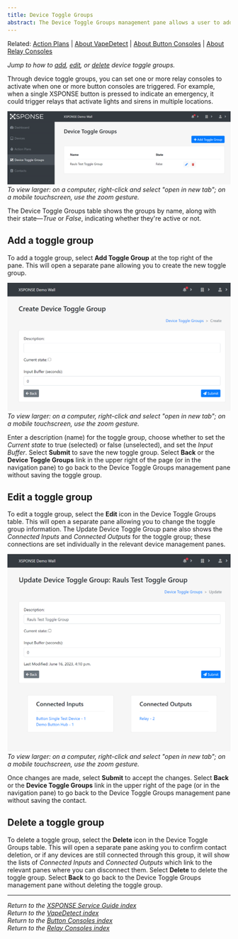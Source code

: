 ```yaml
---
title: Device Toggle Groups
abstract: The Device Toggle Groups management pane allows a user to add, edit, or delete device toggle groups, which allow you to connect input devices, such as button consoles, with output devices, such as relay consoles. Selecting the Device Toggle Groups link in the navigation pane will take you to the Device Toggle Groups management pane.
---
```

Related: [Action Plans](action-plans.md) \| [About VapeDetect](../vape-detect/about-vapedetect.md) \| [About Button Consoles](../button-consoles/about-button-consoles.md) \| [About Relay Consoles](../relay-consoles/about-relay-consoles.md) 

*Jump to how to [add](device-toggle-groups-management.md#add-a-toggle-group), [edit](device-toggle-groups-management.md#edit-a-toggle-group), or [delete](device-toggle-groups-management.md#delete-a-toggle-group) device toggle groups.*

Through device toggle groups, you can set one or more relay consoles to activate when one or more button consoles are triggered. For example, when a single XSPONSE button is pressed to indicate an emergency, it could trigger relays that activate lights and sirens in multiple locations. 

![device toggle groups management pane](device_toggle_groups_management.png)
_To view larger: on a computer, right-click and select "open in new tab"; on a mobile touchscreen, use the zoom gesture._

The Device Toggle Groups table shows the groups by name, along with their state—*True* or *False*, indicating whether they're active or not. 

## Add a toggle group
To add a toggle group, select **Add Toggle Group** at the top right of the pane. This will open a separate pane allowing you to create the new toggle group. 

![device toggle groups management pane](device_toggle_group_create.png)
_To view larger: on a computer, right-click and select "open in new tab"; on a mobile touchscreen, use the zoom gesture._

Enter a description (name) for the toggle group, choose whether to set the *Current state* to true (selected) or false (unselected), and set the *Input Buffer*. Select **Submit** to save the new toggle group. Select **Back** or the **Device Toggle Groups** link in the upper right of the page (or in the navigation pane) to go back to the Device Toggle Groups management pane without saving the toggle group.

## Edit a toggle group
To edit a toggle group, select the **Edit** icon in the Device Toggle Groups table. This will open a separate pane allowing you to change the toggle group information. The Update Device Toggle Group pane also shows the *Connected Inputs* and *Connected Outputs* for the toggle group; these connections are set individually in the relevant device management panes.

![device toggle groups management pane](device_toggle_group_edit.png)
_To view larger: on a computer, right-click and select "open in new tab"; on a mobile touchscreen, use the zoom gesture._

Once changes are made, select **Submit** to accept the changes. Select **Back** or the **Device Toggle Groups** link in the upper right of the page (or in the navigation pane) to go back to the Device Toggle Groups management pane without saving the contact.

## Delete a toggle group
To delete a toggle group, select the **Delete** icon in the Device Toggle Groups table. This will open a separate pane asking you to confirm contact deletion, or if any devices are still connected through this group, it will show the lists of *Connected Inputs* and *Connected Outputs* which link to the relevant panes where you can disconnect them. Select **Delete** to delete the toggle group. Select **Back** to go back to the Device Toggle Groups management pane without deleting the toggle group.

___
*Return to the [XSPONSE Service Guide index](index.md)*  
*Return to the [VapeDetect index](../vape-detect/index.md)*  
*Return to the [Button Consoles index](../button-consoles/index.md)*  
*Return to the [Relay Consoles index](../relay-consoles/index.md)*  
